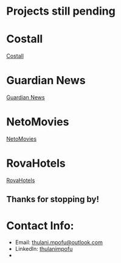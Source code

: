 # Projects still pending

# Costall
[Costall](https://github.com/TOLANY-LANNIE/Costall-Meeting-Ledger-App)
# Guardian News
[Guardian News](https://github.com/TOLANY-LANNIE/Guardian-News-App)
# NetoMovies
[NetoMovies](https://github.com/TOLANY-LANNIE/Guardian-News-App)
# RovaHotels
[RovaHotels](https://github.com/TOLANY-LANNIE/Rova-Hotels-Booking-App)


## Thanks for stopping by!

# Contact Info:

- Email: thulani.mpofu@outlook.com
- LinkedIn: [thulanimpofu](https://www.linkedin.com/in/thulani-mpofu/)
-
